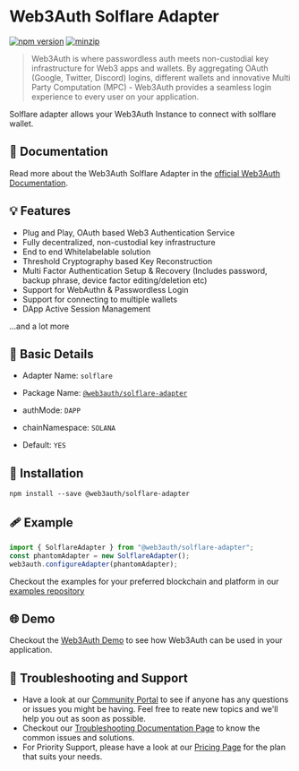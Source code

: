 # Web3Auth Solflare Adapter

[![npm version](https://img.shields.io/npm/v/@web3auth/solflare-adapter?label=%22%22)](https://www.npmjs.com/package/@web3auth/solflare-adapter/v/latest)
[![minzip](https://img.shields.io/bundlephobia/minzip/@web3auth/solflare-adapter?label=%22%22)](https://bundlephobia.com/result?p=@web3auth/solflare-adapter@latest)

> Web3Auth is where passwordless auth meets non-custodial key infrastructure for Web3 apps and wallets. By aggregating OAuth (Google, Twitter, Discord) logins, different wallets and innovative Multi Party Computation (MPC) - Web3Auth provides a seamless login experience to every user on your application.

Solflare adapter allows your Web3Auth Instance to connect with solflare wallet. 
## 📖 Documentation

Read more about the Web3Auth Solflare Adapter in the [official Web3Auth Documentation](https://web3auth.io/docs/sdk/web/adapters/solflare).

## 💡 Features
- Plug and Play, OAuth based Web3 Authentication Service
- Fully decentralized, non-custodial key infrastructure
- End to end Whitelabelable solution
- Threshold Cryptography based Key Reconstruction
- Multi Factor Authentication Setup & Recovery (Includes password, backup phrase, device factor editing/deletion etc)
- Support for WebAuthn & Passwordless Login
- Support for connecting to multiple wallets
- DApp Active Session Management

...and a lot more

## 📄 Basic Details

- Adapter Name: `solflare`

- Package Name: [`@web3auth/solflare-adapter`](https://web3auth.io/docs/sdk/web/adapters/solflare)

- authMode: `DAPP`

- chainNamespace: `SOLANA`

- Default: `YES`

## 🔗 Installation

```shell
npm install --save @web3auth/solflare-adapter
```

## 🩹 Example

```ts
import { SolflareAdapter } from "@web3auth/solflare-adapter";
const phantomAdapter = new SolflareAdapter();
web3auth.configureAdapter(phantomAdapter);
```

Checkout the examples for your preferred blockchain and platform in our [examples repository](https://github.com/Web3Auth/examples/)

## 🌐 Demo

Checkout the [Web3Auth Demo](https://demo-app.web3auth.io/) to see how Web3Auth can be used in your application.

## 💬 Troubleshooting and Support

- Have a look at our [Community Portal](https://community.web3auth.io/) to see if anyone has any questions or issues you might be having. Feel free to reate new topics and we'll help you out as soon as possible.
- Checkout our [Troubleshooting Documentation Page](https://web3auth.io/docs/troubleshooting) to know the common issues and solutions.
- For Priority Support, please have a look at our [Pricing Page](https://web3auth.io/pricing.html) for the plan that suits your needs.
